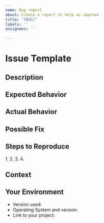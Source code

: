 ```yaml
---
name: Bug report
about: Create a report to help us improve
title: "[BUG]"
labels: ''
assignees: ''

---
```


# Issue Template

## Description
[//]: # (Provide a general summary of the issue in the title above)

## Expected Behavior
[//]: # (Tell us what you expected to happen)

## Actual Behavior
[//]: # (Tell us what actually happened)

## Possible Fix
[//]: # (Not obligatory, but suggest a fix or reason for the issue)

## Steps to Reproduce
[//]: # (Provide a link to a live example, or an unambiguous set of steps to)
[//]: # (reproduce this bug. Include code to reproduce, if relevant)
1.
2.
3.
4.

## Context
[//]: # (How has this issue affected you? What are you trying to accomplish?)
[//]: # (Providing context helps us come up with a solution that is most useful in the real world)

## Your Environment
[//]: # (Include as many relevant details about the environment you experienced the bug in)
* Version used:
* Operating System and version:
* Link to your project:
